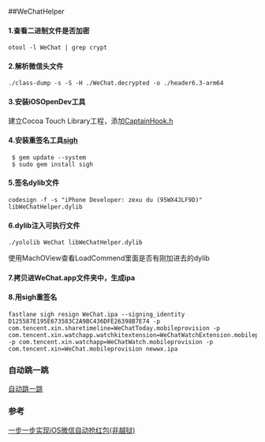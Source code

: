 ##WeChatHelper

#### 1.查看二进制文件是否加密
```
otool -l WeChat | grep crypt
```
#### 2.解析微信头文件
```
./class-dump -s -S -H ./WeChat.decrypted -o ./header6.3-arm64
```
#### 3.安装iOSOpenDev工具
建立Cocoa Touch Library工程，添加[CaptainHook.h](https://github.com/rpetrich/CaptainHook)

#### 4.安装重签名工具[sigh](https://github.com/fastlane/fastlane/tree/master/sigh)
```
 $ gem update --system
 $ sudo gem install sigh
 ```
#### 5.签名dylib文件
```
codesign -f -s "iPhone Developer: zexu du (95WX4JLF9D)" libWeChatHelper.dylib
```
#### 6.dylib注入可执行文件
```
./yololib WeChat libWeChatHelper.dylib
```
使用MachOView查看LoadCommend里面是否有刚加进去的dylib
#### 7.拷贝进WeChat.app文件夹中，生成ipa
#### 8.用sigh重签名
```
fastlane sigh resign WeChat.ipa --signing_identity D125587E195E673583C2A9BC436DFE26398B7E74 -p com.tencent.xin.sharetimeline=WeChatToday.mobileprovision -p com.tencent.xin.watchapp.watchkitextension=WeChatWatchExtension.mobileprovision -p com.tencent.xin.watchapp=WeChatWatch.mobileprovision -p com.tencent.xin=WeChat.mobileprovision newwx.ipa
```

### 自动跳一跳
[自动跳一跳](./AutoJumpInWX/AutoJumpInWX.md)

### 参考
[一步一步实现iOS微信自动抢红包(非越狱)](http://www.jianshu.com/p/189afbe3b429)
